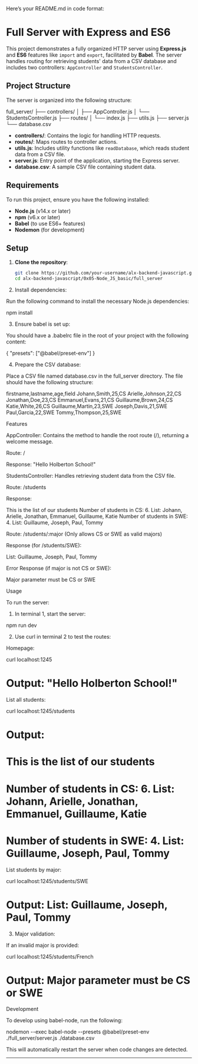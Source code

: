 Here’s your README.md in code format:

# Full Server with Express and ES6

This project demonstrates a fully organized HTTP server using **Express.js** and **ES6** features like `import` and `export`, facilitated by **Babel**. The server handles routing for retrieving students' data from a CSV database and includes two controllers: `AppController` and `StudentsController`.

## Project Structure

The server is organized into the following structure:

full_server/ ├── controllers/ │   ├── AppController.js │   └── StudentsController.js ├── routes/ │   └── index.js ├── utils.js ├── server.js └── database.csv

- **controllers/**: Contains the logic for handling HTTP requests.
- **routes/**: Maps routes to controller actions.
- **utils.js**: Includes utility functions like `readDatabase`, which reads student data from a CSV file.
- **server.js**: Entry point of the application, starting the Express server.
- **database.csv**: A sample CSV file containing student data.

## Requirements

To run this project, ensure you have the following installed:

- **Node.js** (v14.x or later)
- **npm** (v6.x or later)
- **Babel** (to use ES6+ features)
- **Nodemon** (for development)

## Setup

1. **Clone the repository**:

   ```bash
   git clone https://github.com/your-username/alx-backend-javascript.git
   cd alx-backend-javascript/0x05-Node_JS_basic/full_server

2. Install dependencies:

Run the following command to install the necessary Node.js dependencies:

npm install


3. Ensure babel is set up:

You should have a .babelrc file in the root of your project with the following content:

{
  "presets": ["@babel/preset-env"]
}


4. Prepare the CSV database:

Place a CSV file named database.csv in the full_server directory. The file should have the following structure:

firstname,lastname,age,field
Johann,Smith,25,CS
Arielle,Johnson,22,CS
Jonathan,Doe,23,CS
Emmanuel,Evans,21,CS
Guillaume,Brown,24,CS
Katie,White,26,CS
Guillaume,Martin,23,SWE
Joseph,Davis,21,SWE
Paul,Garcia,22,SWE
Tommy,Thompson,25,SWE



Features

AppController: Contains the method to handle the root route (/), returning a welcome message.

Route: /

Response: "Hello Holberton School!"


StudentsController: Handles retrieving student data from the CSV file.

Route: /students

Response:

This is the list of our students
Number of students in CS: 6. List: Johann, Arielle, Jonathan, Emmanuel, Guillaume, Katie
Number of students in SWE: 4. List: Guillaume, Joseph, Paul, Tommy

Route: /students/:major (Only allows CS or SWE as valid majors)

Response (for /students/SWE):

List: Guillaume, Joseph, Paul, Tommy

Error Response (if major is not CS or SWE):

Major parameter must be CS or SWE



Usage

To run the server:

1. In terminal 1, start the server:

npm run dev


2. Use curl in terminal 2 to test the routes:

Homepage:

curl localhost:1245
# Output: "Hello Holberton School!"

List all students:

curl localhost:1245/students
# Output:
# This is the list of our students
# Number of students in CS: 6. List: Johann, Arielle, Jonathan, Emmanuel, Guillaume, Katie
# Number of students in SWE: 4. List: Guillaume, Joseph, Paul, Tommy

List students by major:

curl localhost:1245/students/SWE
# Output: List: Guillaume, Joseph, Paul, Tommy



3. Major validation:

If an invalid major is provided:

curl localhost:1245/students/French
# Output: Major parameter must be CS or SWE



Development

To develop using babel-node, run the following:

nodemon --exec babel-node --presets @babel/preset-env ./full_server/server.js ./database.csv

This will automatically restart the server when code changes are detected.


---
